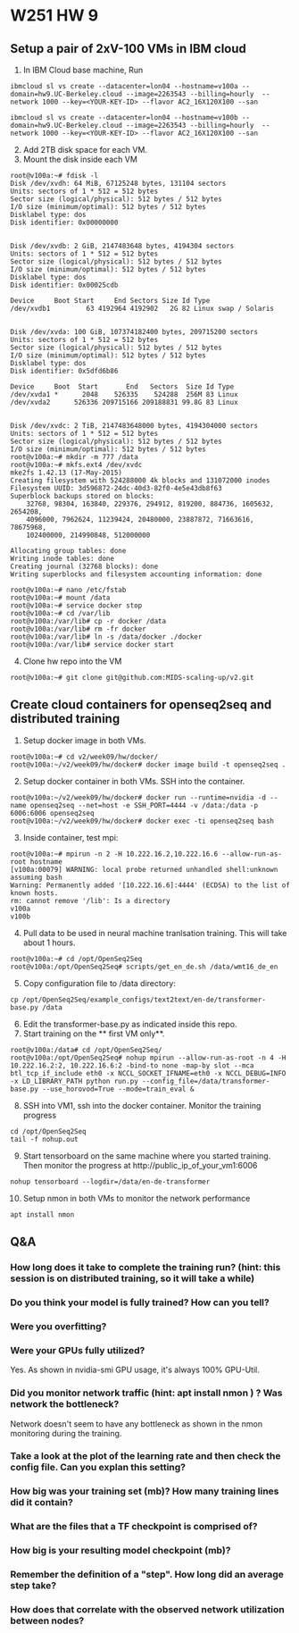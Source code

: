 # W251 HW 9

## Setup a pair of 2xV-100 VMs in IBM cloud
1. In IBM Cloud base machine, Run
```
ibmcloud sl vs create --datacenter=lon04 --hostname=v100a --domain=hw9.UC-Berkeley.cloud --image=2263543 --billing=hourly  --network 1000 --key=<YOUR-KEY-ID> --flavor AC2_16X120X100 --san

ibmcloud sl vs create --datacenter=lon04 --hostname=v100b --domain=hw9.UC-Berkeley.cloud --image=2263543 --billing=hourly  --network 1000 --key=<YOUR-KEY-ID> --flavor AC2_16X120X100 --san
```
2. Add 2TB disk space for each VM. 
3. Mount the disk inside each VM
```
root@v100a:~# fdisk -l
Disk /dev/xvdh: 64 MiB, 67125248 bytes, 131104 sectors
Units: sectors of 1 * 512 = 512 bytes
Sector size (logical/physical): 512 bytes / 512 bytes
I/O size (minimum/optimal): 512 bytes / 512 bytes
Disklabel type: dos
Disk identifier: 0x00000000


Disk /dev/xvdb: 2 GiB, 2147483648 bytes, 4194304 sectors
Units: sectors of 1 * 512 = 512 bytes
Sector size (logical/physical): 512 bytes / 512 bytes
I/O size (minimum/optimal): 512 bytes / 512 bytes
Disklabel type: dos
Disk identifier: 0x00025cdb

Device     Boot Start     End Sectors Size Id Type
/dev/xvdb1         63 4192964 4192902   2G 82 Linux swap / Solaris


Disk /dev/xvda: 100 GiB, 107374182400 bytes, 209715200 sectors
Units: sectors of 1 * 512 = 512 bytes
Sector size (logical/physical): 512 bytes / 512 bytes
I/O size (minimum/optimal): 512 bytes / 512 bytes
Disklabel type: dos
Disk identifier: 0x5dfd6b86

Device     Boot  Start       End   Sectors  Size Id Type
/dev/xvda1 *      2048    526335    524288  256M 83 Linux
/dev/xvda2      526336 209715166 209188831 99.8G 83 Linux


Disk /dev/xvdc: 2 TiB, 2147483648000 bytes, 4194304000 sectors
Units: sectors of 1 * 512 = 512 bytes
Sector size (logical/physical): 512 bytes / 512 bytes
I/O size (minimum/optimal): 512 bytes / 512 bytes
root@v100a:~# mkdir -m 777 /data
root@v100a:~# mkfs.ext4 /dev/xvdc
mke2fs 1.42.13 (17-May-2015)
Creating filesystem with 524288000 4k blocks and 131072000 inodes
Filesystem UUID: 3d596872-24dc-40d3-82f0-4e5e43db8f63
Superblock backups stored on blocks:
	32768, 98304, 163840, 229376, 294912, 819200, 884736, 1605632, 2654208,
	4096000, 7962624, 11239424, 20480000, 23887872, 71663616, 78675968,
	102400000, 214990848, 512000000

Allocating group tables: done
Writing inode tables: done
Creating journal (32768 blocks): done
Writing superblocks and filesystem accounting information: done

root@v100a:~# nano /etc/fstab
root@v100a:~# mount /data
root@v100a:~# service docker stop
root@v100a:~# cd /var/lib
root@v100a:/var/lib# cp -r docker /data
root@v100a:/var/lib# rm -fr docker
root@v100a:/var/lib# ln -s /data/docker ./docker
root@v100a:/var/lib# service docker start

```

4. Clone hw repo into the VM
```
root@v100a:~# git clone git@github.com:MIDS-scaling-up/v2.git
```

## Create cloud containers for openseq2seq and distributed training
1. Setup docker image in both VMs.
```
root@v100a:~# cd v2/week09/hw/docker/
root@v100a:~/v2/week09/hw/docker# docker image build -t openseq2seq .
```
2. Setup docker container in both VMs. SSH into the container. 
```
root@v100a:~/v2/week09/hw/docker# docker run --runtime=nvidia -d --name openseq2seq --net=host -e SSH_PORT=4444 -v /data:/data -p 6006:6006 openseq2seq
root@v100a:~/v2/week09/hw/docker# docker exec -ti openseq2seq bash
```
3. Inside container, test mpi: 
```
root@v100a:~# mpirun -n 2 -H 10.222.16.2,10.222.16.6 --allow-run-as-root hostname
[v100a:00079] WARNING: local probe returned unhandled shell:unknown assuming bash
Warning: Permanently added '[10.222.16.6]:4444' (ECDSA) to the list of known hosts.
rm: cannot remove '/lib': Is a directory
v100a
v100b
```
4. Pull data to be used in neural machine tranlsation training. This will take about 1 hours. 
```
root@v100a:~# cd /opt/OpenSeq2Seq
root@v100a:/opt/OpenSeq2Seq# scripts/get_en_de.sh /data/wmt16_de_en
```

5. Copy configuration file to /data directory: 
```
cp /opt/OpenSeq2Seq/example_configs/text2text/en-de/transformer-base.py /data
```

6. Edit the transformer-base.py as indicated inside this repo. 
7. Start training on the ** first VM only**. 
```
root@v100a:/data# cd /opt/OpenSeq2Seq/
root@v100a:/opt/OpenSeq2Seq# nohup mpirun --allow-run-as-root -n 4 -H 10.222.16.2:2, 10.222.16.6:2 -bind-to none -map-by slot --mca btl_tcp_if_include eth0 -x NCCL_SOCKET_IFNAME=eth0 -x NCCL_DEBUG=INFO -x LD_LIBRARY_PATH python run.py --config_file=/data/transformer-base.py --use_horovod=True --mode=train_eval &
```
8. SSH into VM1, ssh into the docker container. Monitor the training progress
```
cd /opt/OpenSeq2Seq
tail -f nohup.out
```
9. Start tensorboard on the same machine where you started training. Then monitor the progress at http://public_ip_of_your_vm1:6006
```
nohup tensorboard --logdir=/data/en-de-transformer
```
10. Setup nmon in both VMs to monitor the network performance
```
apt install nmon
```

## Q&A
### How long does it take to complete the training run? (hint: this session is on distributed training, so it will take a while)

### Do you think your model is fully trained? How can you tell?

### Were you overfitting?

### Were your GPUs fully utilized?
Yes. As shown in nvidia-smi GPU usage, it's always 100% GPU-Util. 

### Did you monitor network traffic (hint: apt install nmon ) ? Was network the bottleneck?
Network doesn't seem to have any bottleneck as shown in the nmon monitoring during the training. 

### Take a look at the plot of the learning rate and then check the config file. Can you explan this setting?
### How big was your training set (mb)? How many training lines did it contain?
### What are the files that a TF checkpoint is comprised of?
### How big is your resulting model checkpoint (mb)?
### Remember the definition of a "step". How long did an average step take?
### How does that correlate with the observed network utilization between nodes?

